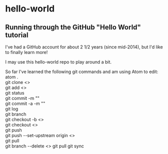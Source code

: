 # hello-world
Running through the GitHub "Hello World" tutorial
-------------------------------------
I've had a GitHub account for about 2 1/2 years (since mid-2014), but I'd like to finally learn more!

I may use this hello-world repo to play around a bit.

So far I've learned the following git commands and am using Atom to edit:  
atom .  
git clone <>  
git add <>  
git status  
git commit -m ""  
git commit -a -m ""  
git log  
git branch  
git checkout -b <>  
git checkout <>  
git push  
git push --set-upstream origin <>  
git pull  
git branch --delete <>
git pull
git sync
